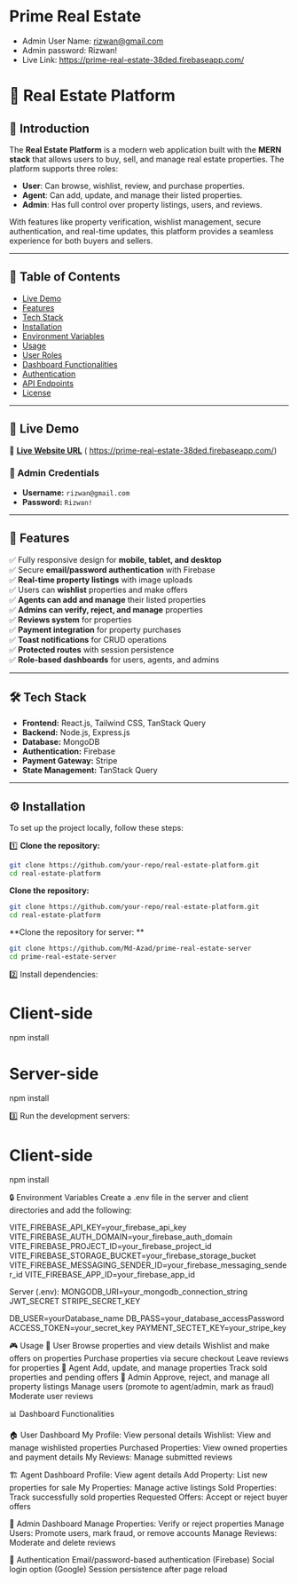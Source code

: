 # Prime Real Estate

- Admin User Name: rizwan@gmail.com
- Admin password: Rizwan!
- Live Link: https://prime-real-estate-38ded.firebaseapp.com/

# 🏡 Real Estate Platform

## 📌 Introduction

The **Real Estate Platform** is a modern web application built with the **MERN stack** that allows users to buy, sell, and manage real estate properties. The platform supports three roles:

- **User**: Can browse, wishlist, review, and purchase properties.
- **Agent**: Can add, update, and manage their listed properties.
- **Admin**: Has full control over property listings, users, and reviews.

With features like property verification, wishlist management, secure authentication, and real-time updates, this platform provides a seamless experience for both buyers and sellers.

---

## 📜 Table of Contents

- [Live Demo](#-live-demo)
- [Features](#-features)
- [Tech Stack](#-tech-stack)
- [Installation](#-installation)
- [Environment Variables](#-environment-variables)
- [Usage](#-usage)
- [User Roles](#-user-roles)
- [Dashboard Functionalities](#-dashboard-functionalities)
- [Authentication](#-authentication)
- [API Endpoints](#-api-endpoints)
- [License](#-license)

---

## 🚀 Live Demo

🔗 **[Live Website URL](#)** ( https://prime-real-estate-38ded.firebaseapp.com/)

### 🔑 Admin Credentials

- **Username:** `rizwan@gmail.com`
- **Password:** `Rizwan!`

---

## 🌟 Features

✅ Fully responsive design for **mobile, tablet, and desktop**  
✅ Secure **email/password authentication** with Firebase  
✅ **Real-time property listings** with image uploads  
✅ Users can **wishlist** properties and make offers  
✅ **Agents can add and manage** their listed properties  
✅ **Admins can verify, reject, and manage** properties  
✅ **Reviews system** for properties  
✅ **Payment integration** for property purchases  
✅ **Toast notifications** for CRUD operations  
✅ **Protected routes** with session persistence  
✅ **Role-based dashboards** for users, agents, and admins

---

## 🛠️ Tech Stack

- **Frontend:** React.js, Tailwind CSS, TanStack Query
- **Backend:** Node.js, Express.js
- **Database:** MongoDB
- **Authentication:** Firebase
- **Payment Gateway:** Stripe
- **State Management:** TanStack Query

---

## ⚙️ Installation

To set up the project locally, follow these steps:

1️⃣ **Clone the repository:**

```bash
git clone https://github.com/your-repo/real-estate-platform.git
cd real-estate-platform

```

**Clone the repository:**

```bash
git clone https://github.com/your-repo/real-estate-platform.git
cd real-estate-platform

```

**Clone the repository for server: **

```bash
git clone https://github.com/Md-Azad/prime-real-estate-server
cd prime-real-estate-server

```

2️⃣ Install dependencies:

# Client-side

npm install

# Server-side

npm install

3️⃣ Run the development servers:

# Client-side

npm install

🔒 Environment Variables
Create a .env file in the server and client directories and add the following:

VITE_FIREBASE_API_KEY=your_firebase_api_key
VITE_FIREBASE_AUTH_DOMAIN=your_firebase_auth_domain
VITE_FIREBASE_PROJECT_ID=your_firebase_project_id
VITE_FIREBASE_STORAGE_BUCKET=your_firebase_storage_bucket
VITE_FIREBASE_MESSAGING_SENDER_ID=your_firebase_messaging_sender_id
VITE_FIREBASE_APP_ID=your_firebase_app_id

Server (.env):
MONGODB_URI=your_mongodb_connection_string
JWT_SECRET
STRIPE_SECRET_KEY

DB_USER=yourDatabase_name
DB_PASS=your_database_accessPassword
ACCESS_TOKEN=your_secret_key
PAYMENT_SECTET_KEY=your_stripe_key

🎮 Usage
🔹 User
Browse properties and view details
Wishlist and make offers on properties
Purchase properties via secure checkout
Leave reviews for properties
🔹 Agent
Add, update, and manage properties
Track sold properties and pending offers
🔹 Admin
Approve, reject, and manage all property listings
Manage users (promote to agent/admin, mark as fraud)
Moderate user reviews

📊 Dashboard Functionalities

🏠 User Dashboard
My Profile: View personal details
Wishlist: View and manage wishlisted properties
Purchased Properties: View owned properties and payment details
My Reviews: Manage submitted reviews

🏗️ Agent Dashboard
Profile: View agent details
Add Property: List new properties for sale
My Properties: Manage active listings
Sold Properties: Track successfully sold properties
Requested Offers: Accept or reject buyer offers

🔧 Admin Dashboard
Manage Properties: Verify or reject properties
Manage Users: Promote users, mark fraud, or remove accounts
Manage Reviews: Moderate and delete reviews

🔑 Authentication
Email/password-based authentication (Firebase)
Social login option (Google)
Session persistence after page reload
